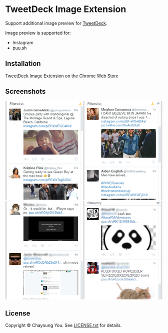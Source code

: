 # TweetDeck Image Extension

Support additional image preview for [TweetDeck](https://tweetdeck.twitter.com).

Image preview is supported for:

- Instagram
- puu.sh

## Installation

[TweetDeck Image Extension on the Chrome Web Store](https://chrome.google.com/webstore/detail/tweetdeck-image-extension/pnbmleebcgilngfaiijcijbogkeiglml)

## Screenshots

![Instagram](assets/instagram.png)
![puu.sh](assets/puu.sh.png)

## License

Copyright © Chayoung You. See [LICENSE.txt](LICENSE.txt) for details.
